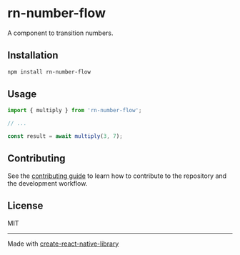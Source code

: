 # rn-number-flow

A component to transition numbers.

## Installation

```sh
npm install rn-number-flow
```

## Usage


```js
import { multiply } from 'rn-number-flow';

// ...

const result = await multiply(3, 7);
```


## Contributing

See the [contributing guide](CONTRIBUTING.md) to learn how to contribute to the repository and the development workflow.

## License

MIT

---

Made with [create-react-native-library](https://github.com/callstack/react-native-builder-bob)
